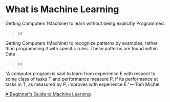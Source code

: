 # What is Machine Learning
Getting Computers (Machine) to learn without being explicitly Programmed.

> or

Getting Computers (Machine) to recognize patterns by examples, rather than programming it with specific rules. These patterns are found within Data

> or

“A computer program is said to learn from experience E with respect to some class of tasks T and performance measure P, if its performance at tasks in T, as measured by P, improves with experience E.” — Tom Michel











[A Beginner's Guide to Machine Learning](https://www.linkedin.com/pulse/beginners-guide-machine-learning-randy-lao-/?trk=v-feed "Permalink to ")

